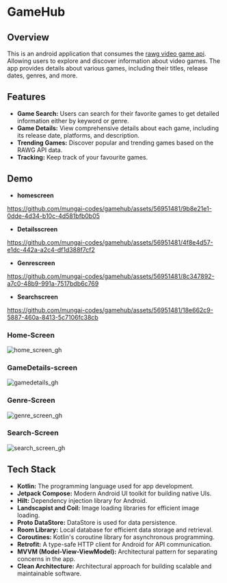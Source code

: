 # GameHub

## Overview

This is an android application that consumes the [rawg video game api](https://api.rawg.io/docs/#tag/games). Allowing users to explore and discover information about video games. The app provides details about various games, including their titles, release dates, genres, and more.

## Features

- **Game Search:** Users can search for their favorite games to get detailed information either by keyword or genre.
- **Game Details:** View comprehensive details about each game, including its release date, platforms, and description.
- **Trending Games:** Discover popular and trending games based on the RAWG API data.
- **Tracking:** Keep track of your favourite games.

## Demo

- **homescreen**

https://github.com/mungai-codes/gamehub/assets/56951481/9b8e21e1-0dde-4d34-b10c-4d581bfb0b05

- **Detailsscreen**

https://github.com/mungai-codes/gamehub/assets/56951481/4f8e4d57-e1dc-442a-a2c4-df1d388f7cf2

- **Genrescreen**

https://github.com/mungai-codes/gamehub/assets/56951481/8c347892-a7c0-48b9-991a-7517bdb6c769

- **Searchscreen**

https://github.com/mungai-codes/gamehub/assets/56951481/18e662c9-5887-460a-8413-5c7106fc38cb

### Home-Screen

![home_screen_gh](https://github.com/mungai-codes/gamehub/assets/56951481/c64fa79b-b2d0-4bb0-9984-41d5fc638576)

### GameDetails-screen

![gamedetails_gh](https://github.com/mungai-codes/gamehub/assets/56951481/f9bd1aa8-0f3d-4fac-8a9d-991f1aaabcfc)

### Genre-Screen

![genre_screen_gh](https://github.com/mungai-codes/gamehub/assets/56951481/4601b4e2-3e32-4840-99ea-9705ab994f0f)

### Search-Screen

![search_screen_gh](https://github.com/mungai-codes/gamehub/assets/56951481/42e55bc4-f12e-4cb1-806c-393ac301c7d3)

## Tech Stack

- **Kotlin:** The programming language used for app development.
- **Jetpack Compose:** Modern Android UI toolkit for building native UIs.
- **Hilt:** Dependency injection library for Android.
- **Landscapist and Coil:** Image loading libraries for efficient image loading.
- **Proto DataStore:** DataStore is used for data persistence.
- **Room Library:** Local database for efficient data storage and retrieval.
- **Coroutines:** Kotlin's coroutine library for asynchronous programming.
- **Retrofit:** A type-safe HTTP client for Android for API communication.
- **MVVM (Model-View-ViewModel):** Architectural pattern for separating concerns in the app.
- **Clean Architecture:** Architectural approach for building scalable and maintainable software.


